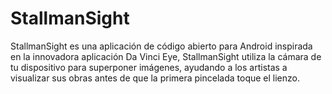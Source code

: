 # StallmanSight
StallmanSight es una aplicación de código abierto para Android inspirada en la innovadora aplicación Da Vinci Eye, StallmanSight utiliza la cámara de tu dispositivo para superponer imágenes, ayudando a los artistas a visualizar sus obras antes de que la primera pincelada toque el lienzo.

